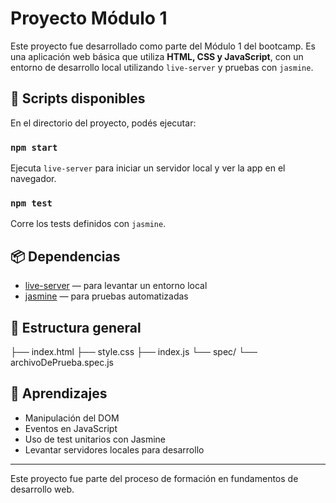 # Proyecto Módulo 1

Este proyecto fue desarrollado como parte del Módulo 1 del bootcamp. Es una aplicación web básica que utiliza **HTML, CSS y JavaScript**, con un entorno de desarrollo local utilizando `live-server` y pruebas con `jasmine`.

## 🚀 Scripts disponibles

En el directorio del proyecto, podés ejecutar:

### `npm start`

Ejecuta `live-server` para iniciar un servidor local y ver la app en el navegador.

### `npm test`

Corre los tests definidos con `jasmine`.

## 📦 Dependencias

- [live-server](https://www.npmjs.com/package/live-server) — para levantar un entorno local
- [jasmine](https://www.npmjs.com/package/jasmine) — para pruebas automatizadas

## 📁 Estructura general

├── index.html
├── style.css
├── index.js
└── spec/
└── archivoDePrueba.spec.js


## 🧠 Aprendizajes

- Manipulación del DOM
- Eventos en JavaScript
- Uso de test unitarios con Jasmine
- Levantar servidores locales para desarrollo

---

Este proyecto fue parte del proceso de formación en fundamentos de desarrollo web.
